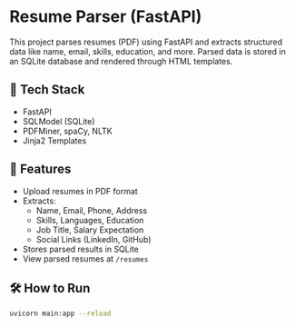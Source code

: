 # Resume Parser (FastAPI)

This project parses resumes (PDF) using FastAPI and extracts structured data like name, email, skills, education, and more. Parsed data is stored in an SQLite database and rendered through HTML templates.

## 🔧 Tech Stack
- FastAPI
- SQLModel (SQLite)
- PDFMiner, spaCy, NLTK
- Jinja2 Templates

## 🚀 Features
- Upload resumes in PDF format
- Extracts:
  - Name, Email, Phone, Address
  - Skills, Languages, Education
  - Job Title, Salary Expectation
  - Social Links (LinkedIn, GitHub)
- Stores parsed results in SQLite
- View parsed resumes at `/resumes`

## 🛠️ How to Run

```bash
uvicorn main:app --reload
